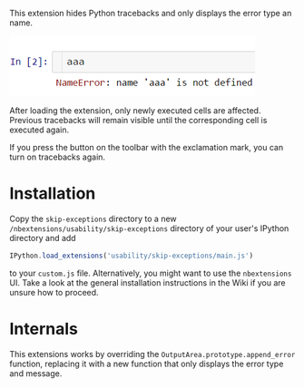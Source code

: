 This extension hides Python tracebacks and only displays the error type an name.

![](icon.png)

After loading the extension, only newly executed cells are affected. Previous tracebacks will remain visible until the
 corresponding cell is executed again.

If you press the button on the toolbar with the exclamation mark, you can turn on tracebacks again.


Installation
============
Copy the `skip-exceptions` directory to a new `/nbextensions/usability/skip-exceptions` directory of your user's IPython
 directory and add
```javascript
IPython.load_extensions('usability/skip-exceptions/main.js')
```
to your `custom.js` file. Alternatively, you might want to use the `nbextensions` UI. Take a look at the general
 installation instructions in the Wiki if you are unsure how to proceed.


Internals
=========

This extensions works by overriding the `OutputArea.prototype.append_error` function, replacing it with a new function
 that only displays the error type and message.
